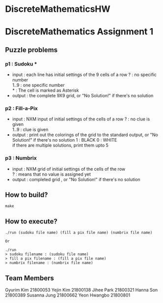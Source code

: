 # DiscreteMathematicsHW
# DiscreteMathematics Assignment 1  

## Puzzle problems  
### p1 : Sudoku *  
- input : each line has initial settings of the 9 cells of a row 
? : no specific number  
1..9 : one specific number  
\* : The cell is marked as Asterisk  
- output : the complete 9X9 grid, or "No Solution!" if there's no solution 
  
### p2 : Fill-a-Pix  
- input : NXM input of initial settings of the cells of a row 
? : no clue is given  
1..9 : clue is given  
- output : print out the colorings of the grid to the standard output, or "No Solution!" if there's no solution 
1 : BLACK
0 : WHITE  
if there are multiple solutions, print them upto 5

### p3 : Numbrix  
- input : NXM grid of initial settings of the cells of the row  
? : means that no value is assigned yet  
- output :  completed grid , or "No Solution!" if there's no solution

## How to build?
```
make
```


## How to execute?
```
./run (sudoku file name) (fill a pix file name) (numbrix file name)

Or

./run
> sudoku filename : (sudoku file name)
> fill a pix filename : (fill a pix file name)
> numbrix filename : (numbrix file name)

```  

## Team Members
Gyurim Kim 21800053
Yejin Kim 21800138
Jihee Park 21800321
Hanna Son 21800389
Susanna Jung 21800662
Yeon Hwangbo 21800801

